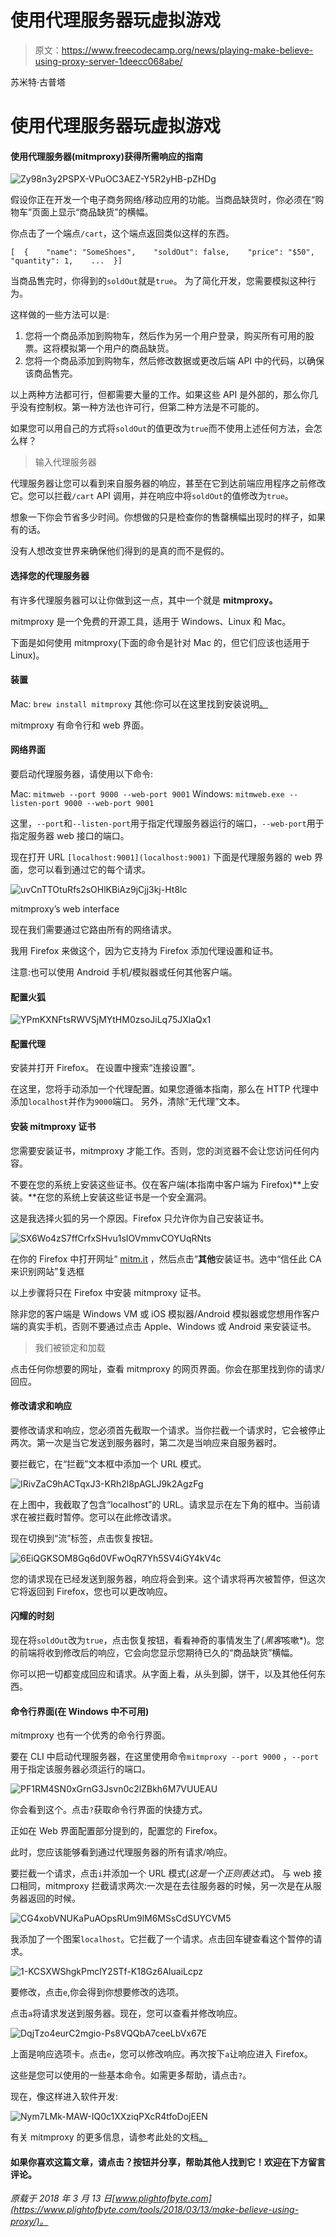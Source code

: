 # 使用代理服务器玩虚拟游戏

> 原文：<https://www.freecodecamp.org/news/playing-make-believe-using-proxy-server-1deecc068abe/>

苏米特·古普塔

# 使用代理服务器玩虚拟游戏

#### 使用代理服务器(mitmproxy)获得所需响应的指南

![Zy98n3y2PSPX-VPuOC3AEZ-Y5R2yHB-pZHDg](img/c327f523db676a6e6cd77791d34ff013.png)

假设你正在开发一个电子商务网络/移动应用的功能。当商品缺货时，你必须在“购物车”页面上显示“商品缺货”的横幅。

你点击了一个端点`/cart`，这个端点返回类似这样的东西。

```
[  {    "name": "SomeShoes",    "soldOut": false,    "price": "$50",    "quantity": 1,    ...  }]
```

当商品售完时，你得到的`soldOut`就是`true`。
为了简化开发，您需要模拟这种行为。

这样做的一些方法可以是:

1.  您将一个商品添加到购物车，然后作为另一个用户登录，购买所有可用的股票。这将模拟第一个用户的商品缺货。
2.  您将一个商品添加到购物车，然后修改数据或更改后端 API 中的代码，以确保该商品售完。

以上两种方法都可行，但都需要大量的工作。如果这些 API 是外部的，那么你几乎没有控制权。第一种方法也许可行，但第二种方法是不可能的。

如果您可以用自己的方式将`soldOut`的值更改为`true`而不使用上述任何方法，会怎么样？

> 输入代理服务器

代理服务器让您可以看到来自服务器的响应，甚至在它到达前端应用程序之前修改它。您可以拦截`/cart` API 调用，并在响应中将`soldOut`的值修改为`true`。

想象一下你会节省多少时间。你想做的只是检查你的售罄横幅出现时的样子，如果有的话。

没有人想改变世界来确保他们得到的是真的而不是假的。

#### 选择您的代理服务器

有许多代理服务器可以让你做到这一点，其中一个就是 **mitmproxy。**

mitmproxy 是一个免费的开源工具，适用于 Windows、Linux 和 Mac。

下面是如何使用 mitmproxy(下面的命令是针对 Mac 的，但它们应该也适用于 Linux)。

#### 装置

Mac: `brew install mitmproxy`
其他:你可以在这里找到安装说明[。](https://docs.mitmproxy.org/stable/overview-installation/)

mitmproxy 有命令行和 web 界面。

#### 网络界面

要启动代理服务器，请使用以下命令:

Mac: `mitmweb --port 9000 --web-port 9001`
Windows: `mitmweb.exe --listen-port 9000 --web-port 9001`

这里，`--port`和`--listen-port`用于指定代理服务器运行的端口，`--web-port`用于指定服务器 web 接口的端口。

现在打开 URL `[localhost:9001](localhost:9001)`
下面是代理服务器的 web 界面，您可以看到通过它的每个请求。

![uvCnTTOtuRfs2sOHlKBiAz9jCjj3kj-Ht8lc](img/02ba0efb1d2ff0a5c8ae3c74bc4e2df8.png)

mitmproxy’s web interface

现在我们需要通过它路由所有的网络请求。

我用 Firefox 来做这个，因为它支持为 Firefox 添加代理设置和证书。

注意:也可以使用 Android 手机/模拟器或任何其他客户端。

#### **配置火狐**

![YPmKXNFtsRWVSjMYtHM0zsoJiLq75JXlaQx1](img/9b679daafc81008867f58c9149c57ce2.png)

#### **配置代理**

安装并打开 Firefox。
在设置中搜索“连接设置”。

在这里，您将手动添加一个代理配置。如果您遵循本指南，那么在 HTTP 代理中添加`localhost`并作为`9000`端口。
另外，清除“无代理”文本。

#### **安装 mitmproxy 证书**

您需要安装证书，mitmproxy 才能工作。否则，您的浏览器不会让您访问任何内容。

不要在您的系统上安装这些证书。仅在客户端(本指南中客户端为 Firefox)**上安装。**在您的系统上安装这些证书是一个安全漏洞。

这是我选择火狐的另一个原因。Firefox 只允许你为自己安装证书。

![SX6Wo4zS7ffCrfxSHvu1sIOVmmvCOYUqRNts](img/633f490de7ff604459c1420aabeffe59.png)

在你的 Firefox 中打开网址“ [mitm.it](http://mitm.it) ，然后点击“**其他**安装证书。选中“信任此 CA 来识别网站”复选框

以上步骤将只在 Firefox 中安装 mitmproxy 证书。

除非您的客户端是 Windows VM 或 iOS 模拟器/Android 模拟器或您想用作客户端的真实手机，否则不要通过点击 Apple、Windows 或 Android 来安装证书。

> 我们被锁定和加载

点击任何你想要的网址，查看 mitmproxy 的网页界面。你会在那里找到你的请求/回应。

#### **修改请求和响应**

要修改请求和响应，您必须首先截取一个请求。当你拦截一个请求时，它会被停止两次。第一次是当它发送到服务器时，第二次是当响应来自服务器时。

要拦截它，在“拦截”文本框中添加一个 URL 模式。

![IRivZaC9hACTqxJ3-KRh2l8pAGLJ9k2AgzFg](img/24bf804b257ba6f652fd220f94042928.png)

在上图中，我截取了包含“localhost”的 URL。请求显示在左下角的框中。当前请求在被拦截时暂停。您可以在此修改请求。

现在切换到“流”标签，点击恢复按钮。

![6EiQGKSOM8Gq6d0VFwOqR7Yh5SV4iGY4kV4c](img/894bde895249fc860844656fce7a1033.png)

您的请求现在已经发送到服务器，响应将会到来。这个请求将再次被暂停，但这次它将返回到 Firefox，您也可以更改响应。

#### 闪耀的时刻

现在将`soldOut`改为`true`，点击恢复按钮，看看神奇的事情发生了(*黑客*咳嗽*)。您的前端将收到修改后的响应，它会向您显示您期待已久的“商品缺货”横幅。

你可以把一切都变成回应和请求。从字面上看，从头到脚，饼干，以及其他任何东西。

#### 命令行界面(在 Windows 中不可用)

mitmproxy 也有一个优秀的命令行界面。

要在 CLI 中启动代理服务器，在这里使用命令`mitmproxy --port 9000`
，`--port`用于指定该服务器必须运行的端口。

![PF1RM4SN0xGrnG3Jsvn0c2lZBkh6M7VUUEAU](img/c405d743f717696112f8e5a1863331e8.png)

你会看到这个。点击`?`获取命令行界面的快捷方式。

正如在 Web 界面配置部分提到的，配置您的 Firefox。

此时，您应该能够看到通过代理服务器的所有请求/响应。

要拦截一个请求，点击`i`并添加一个 URL 模式(*这是一个正则表达式*)。
与 web 接口相同，mitmproxy 拦截请求两次:一次是在去往服务器的时候，另一次是在从服务器返回的时候。

![CG4xobVNUKaPuAOpsRUm9lM6MSsCdSUYCVM5](img/281c304dcbf8617d3c7f4e1b66dd7a1b.png)

我添加了一个图案`localhost`。它拦截了一个请求。点击回车键查看这个暂停的请求。

![1-KCSXWShgkPmclY2STf-K18Gz6AluaiLcpz](img/3cca854fd80fa1f5c733d21cedfbf1cf.png)

要修改，点击`e`,你会得到你想要修改的选项。

点击`a`将请求发送到服务器。现在，您可以查看并修改响应。

![DqjTzo4eurC2mgio-Ps8VQQbA7ceeLbVx67E](img/b899085b048364884f7de50610a9029d.png)

上面是响应选项卡。点击`e`，您可以修改响应。再次按下`a`让响应进入 Firefox。

这些是您可以使用的一些基本命令。如需更多帮助，请点击`?`。

现在，像这样进入软件开发:

![Nym7LMk-MAW-IQ0c1XXziqPXcR4tfoDojEEN](img/3f073cfb466089d0338fa64f5ef0f840.png)

有关 mitmproxy 的更多信息，请参考此处的文档[。](https://mitmproxy.org/)

#### 如果你喜欢这篇文章，请点击？按钮并分享，帮助其他人找到它！欢迎在下方留言评论。

*原载于 2018 年 3 月 13 日[www.plightofbyte.com](https://www.plightofbyte.com/tools/2018/03/13/make-believe-using-proxy/)。*